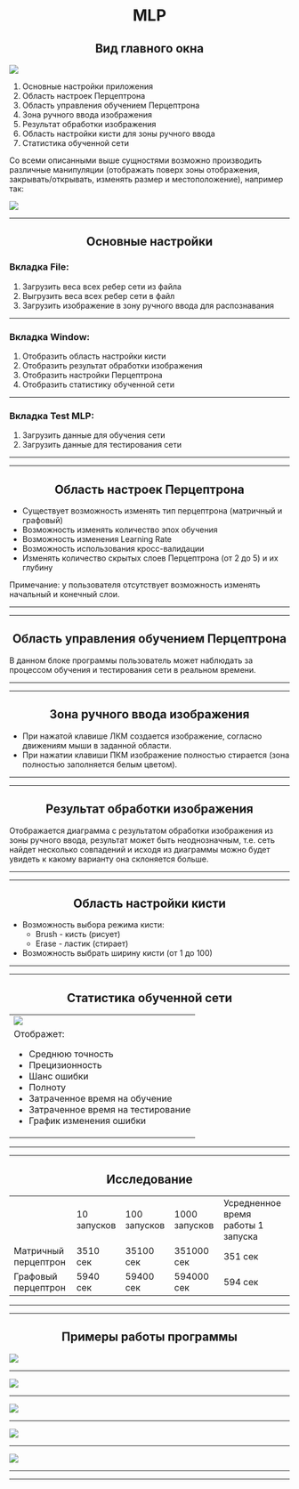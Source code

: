 <h1 align="center"> MLP </h1>

<h2 align="center"> Вид главного окна </h2>

<img src="data/mainwindow.png">

1. Основные настройки приложения
1. Область настроек Перцептрона
1. Область управления обучением Перцептрона
1. Зона ручного ввода изображения
1. Результат обработки изображения
1. Область настройки кисти для зоны ручного ввода
1. Статистика обученной сети

<p>Со всеми описанными выше сущностями возможно производить различные манипуляции (отображать поверх зоны отображения, закрывать/открывать, изменять размер и местоположение), например так:</p>

<img src="data/randomplace.png">

<hr>

<h2 align="center"> Основные настройки </h2>
<h3><b> Вкладка File: </b></h3>

1. Загрузить веса всех ребер сети из файла
1. Выгрузить веса всех ребер сети в файл
1. Загрузить изображение в зону ручного ввода для распознавания

<hr>

<h3><b> Вкладка Window: </b></h3>

1. Отобразить область настройки кисти
1. Отобразить результат обработки изображения
1. Отобразить настройки Перцептрона
1. Отобразить статистику обученной сети

<hr>

<h3><b> Вкладка Test MLP: </b></h3>

1. Загрузить данные для обучения сети
1. Загрузить данные для тестирования сети

<hr><hr>

<h2 align="center"> Область настроек Перцептрона</h2>

- Существует возможность изменять тип перцептрона (матричный и графовый)
- Возможность изменять количество эпох обучения
- Возможность изменения Learning Rate
- Возможность использования кросс-валидации
- Изменять количество скрытых слоев Перцептрона (от 2 до 5) и их глубину

<p> Примечание: у пользователя отсутствует возможность изменять начальный и конечный слои.</p>

<hr><hr>

<h2 align="center"> Область управления обучением Перцептрона</h2>

<p> В данном блоке программы пользователь может наблюдать за процессом обучения и тестирования сети в реальном времени. </p>

<hr><hr>

<h2 align="center"> Зона ручного ввода изображения</h2>

- При нажатой клавише ЛКМ создается изображение, согласно движениям мыши в заданной области.
- При нажатии клавиши ПКМ изображение полностью стирается (зона полностью заполняется белым цветом).

<hr><hr>

<h2 align="center"> Результат обработки изображения </h2>

<p> Отображается диаграмма с результатом обработки изображения из зоны ручного ввода, результат может быть неоднозначным, т.е. сеть найдет несколько совпадений и исходя из диаграммы можно будет увидеть к какому варианту она склоняется больше. </p>

<hr><hr>

<h2 align="center"> Область настройки кисти </h2>

- Возможность выбора режима кисти:
    - Brush - кисть (рисует)
    - Erase - ластик (стирает)
- Возможность выбрать ширину кисти (от 1 до 100)

<hr><hr>

<h2 align="center"> Статистика обученной сети </h2>

<table align="center">
<tr> 
    <td> <img src="data/MLPSTAT.png"> </td>
</tr>
<tr>
    <td>
    Отображет: <ul>
    <li>Среднюю точность
    <li>Прецизионность
    <li>Шанс ошибки
    <li>Полноту
    <li>Затраченное время на обучение
    <li>Затраченное время на тестирование
    <li>График изменения ошибки
    </ul></td>
</tr>
</table>

<hr><hr>

<h2 align="center"> Исследование </h2>

<table align="center">
    <tr>
        <td></td>
        <td>10 запусков</td>
        <td>100 запусков</td>
        <td>1000 запусков</td>
        <td>Усредненное время работы 1 запуска</td>
    </tr>
    <tr>
        <td>Матричный перцептрон</td>
        <td>3510 сек</td>
        <td>35100 сек</td>
        <td>351000 сек</td>
        <td>351 сек</td>
    </tr>
    <tr>
        <td>Графовый перцептрон</td>
        <td>5940 сек</td>
        <td>59400 сек</td>
        <td>594000 сек</td>
        <td>594 сек</td>
    </tr>
</table>

<hr><hr>

<h2 align="center"> Примеры работы программы </h2>

<img align="center" src="data/result1.png">

<hr>

<img align="center" src="data/result2.png">

<hr>

<img align="center" src="data/result3.png">

<hr>

<img align="center" src="data/result4.png">

<hr>

<img align="center" src="data/result5.png">

<hr><hr>